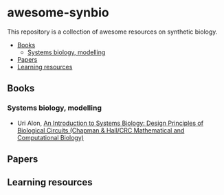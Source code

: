 # awesome-synbio
This repository is a collection of awesome resources on synthetic biology.

- [Books](#books)  
  - [Systems biology, modelling](#books-modelling)
- [Papers](#papers)
- [Learning resources](#learning-resources)

## Books<a name="books"></a>
### Systems biology, modelling<a name="books-modelling"></a>
- Uri Alon, [An Introduction to Systems Biology: Design Principles of Biological Circuits (Chapman & Hall/CRC Mathematical and Computational Biology)](http://www.weizmann.ac.il/mcb/UriAlon/introduction-systems-biology-design-principles-biological-circuits)

## Papers<a name="papers"></a>

## Learning resources<a name="learning-resources"></a>
